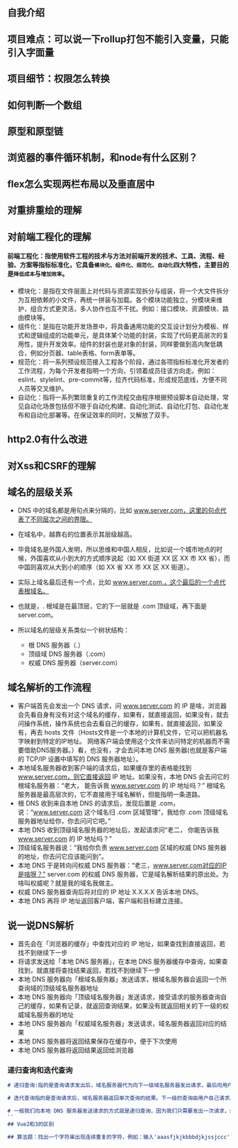 <!--
 * @Description: 
 * @Author: 曹俊
 * @Date: 2023-02-22 13:18:02
 * @LastEditors: 曹俊
 * @LastEditTime: 2023-02-24 21:24:33
-->
## 自我介绍
## 项目难点：可以说一下rollup打包不能引入变量，只能引入字面量
## 项目细节：权限怎么转换
## 如何判断一个数组
## 原型和原型链
## 浏览器的事件循环机制，和node有什么区别？
## flex怎么实现两栏布局以及垂直居中
## 对重排重绘的理解
## 对前端工程化的理解
#### 前端工程化：指使用软件工程的技术与方法对前端开发的技术、工具、流程、经验、方案等指标标准化，它具备``模块化、组件化、规范化、自动化``四大特性，主要目的是``降低成本``与``增加效率``。
- 模块化：是指在文件层面上对代码与资源实现拆分与组装，将一个大文件拆分为互相依赖的小文件，再统一拼装与加载。各个模块功能独立，分模块来维护，组合方式更灵活，多人协作也互不干扰。例如：接口模块、资源模块、路由模块等。
- 组件化：是指在功能开发场景中，将具备通用功能的交互设计划分为模板、样式和逻辑组成的功能单元，是具体某个功能的封装，实现了代码更高层次的复用性，提升开发效率。组件的封装也是对象的封装，同样要做到高内聚低耦合，例如分页器、table表格、form表单等。
- 规范化：将一系列预设规范接入工程各个阶段，通过各项指标标准化开发者的工作流程，为每个开发者指明一个方向，引领着成员往该方向走。例如：eslint、stylelint、pre-commit等，拉齐代码标准，形成规范底线，方便不同人员等交叉维护。
- 自动化：指将一系列繁琐重复的工作流程交由程序根据预设脚本自动处理，常见自动化场景包括但不限于自动化构建、自动化测试、自动化打包、自动化发布和自动化部署等。在保证效率的同时，又解放了双手。
## http2.0有什么改进
## 对Xss和CSRF的理解
## 域名的层级关系
- DNS 中的域名都是用句点来分隔的，比如 www.server.com，这里的句点代表了不同层次之间的界限。

- 在域名中，越靠右的位置表示其层级越高。

- 毕竟域名是外国人发明，所以思维和中国人相反，比如说一个城市地点的时候，外国喜欢从小到大的方式顺序说起（如 XX 街道 XX 区 XX 市 XX 省），而中国则喜欢从大到小的顺序（如 XX 省 XX 市 XX 区 XX 街道）。

- 实际上域名最后还有一个点，比如 www.server.com.，这个最后的一个点代表根域名。

- 也就是，. 根域是在最顶层，它的下一层就是 .com 顶级域，再下面是 server.com。

- 所以域名的层级关系类似一个树状结构：

  - 根 DNS 服务器（.）
  - 顶级域 DNS 服务器（.com）
  - 权威 DNS 服务器（server.com）
## 域名解析的工作流程
- 客户端首先会发出一个 DNS 请求，问 www.server.com 的 IP 是啥，浏览器会先看自身有没有对这个域名的缓存，如果有，就直接返回，如果没有，就去问操作系统，操作系统也会去看自己的缓存，如果有，就直接返回，如果没有，再去 hosts 文件（Hosts文件是一个本地的计算机文件，它可以把机器名字映射到特定的IP地址。 网络客户端会使用这个文件来访问特定的机器而不需要借助DNS服务器。）看，也没有，才会去问本地 DNS 服务器(也就是客户端的 TCP/IP 设置中填写的 DNS 服务器地址）。
- 本地域名服务器收到客户端的请求后，如果缓存里的表格能找到 www.server.com，则它直接返回 IP 地址。如果没有，本地 DNS 会去问它的根域名服务器：“老大， 能告诉我 www.server.com 的 IP 地址吗？” 根域名服务器是最高层次的，它不直接用于域名解析，但能指明一条道路。
- 根 DNS 收到来自本地 DNS 的请求后，发现后置是 .com，说：“www.server.com 这个域名归 .com 区域管理”，我给你 .com 顶级域名服务器地址给你，你去问问它吧。”
- 本地 DNS 收到顶级域名服务器的地址后，发起请求问“老二， 你能告诉我 www.server.com 的 IP 地址吗？”
- 顶级域名服务器说：“我给你负责 www.server.com 区域的权威 DNS 服务器的地址，你去问它应该能问到”。
- 本地 DNS 于是转向问权威 DNS 服务器：“老三，www.server.com对应的IP是啥呀？” server.com 的权威 DNS 服务器，它是域名解析结果的原出处。为啥叫权威呢？就是我的域名我做主。
- 权威 DNS 服务器查询后将对应的 IP 地址 X.X.X.X 告诉本地 DNS。
- 本地 DNS 再将 IP 地址返回客户端，客户端和目标建立连接。

## 说一说DNS解析
- 首先会在「浏览器的缓存」中查找对应的 IP 地址，如果查找到直接返回，若找不到继续下一步
- 将请求发送给「本地 DNS 服务器」，在本地 DNS 服务器缓存中查询，如果查找到，就直接将查找结果返回，若找不到继续下一步
- 本地 DNS 服务器向「根域名服务器」发送请求，根域名服务器会返回一个所查询域的顶级域名服务器地址
- 本地 DNS 服务器向「顶级域名服务器」发送请求，接受请求的服务器查询自己的缓存，如果有记录，就返回查询结果，如果没有就返回相关的下一级的权威域名服务器的地址
- 本地 DNS 服务器向「权威域名服务器」发送请求，域名服务器返回对应的结果
- 本地 DNS 服务器将返回结果保存在缓存中，便于下次使用
- 本地 DNS 服务器将返回结果返回给浏览器

### 递归查询和迭代查询

```md
# 递归查询:指的是查询请求发出后，域名服务器代为向下一级域名服务器发出请求，最后向用户返回查询的最终结果。使用递归查询，用户只需要发出一次查询请求。

# 迭代查询指的是查询请求后，域名服务器返回单次查询的结果。下一级的查询由用户自己请求。使用迭代查询，用户需要发出 多次的查询请求。
```

```md
# 一般我们向本地 DNS 服务器发送请求的方式就是递归查询，因为我们只需要发出一次请求，然后本地 DNS 服务器返回给我 们最终的请求结果。而本地 DNS 服务器向其他域名服务器请求的过程是迭代查询的过程，因为每一次域名服务器只返回单次 查询的结果，下一级的查询由本地 DNS 服务器自己进行。
``
## Vue2和3的区别

## 算法题：找出一个字符串出现连续重复的字符，例如：输入'aaasfjkjkbbbdjkjssjccc'，输出：['aaa', 'bbb', 'ss', 'ccc']